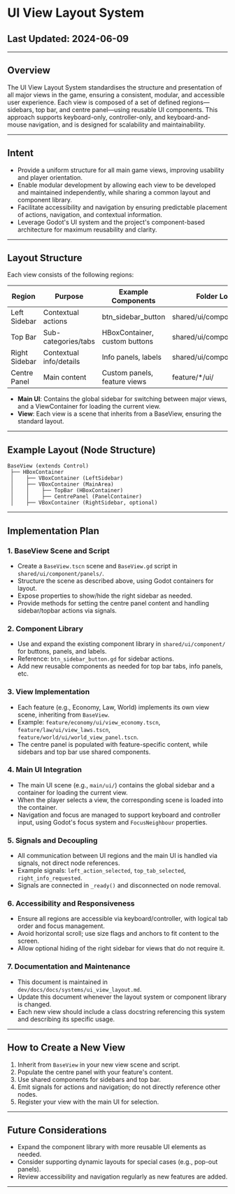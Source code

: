 # UI View Layout System

## Last Updated: 2024-06-09

---

## Overview

The UI View Layout System standardises the structure and presentation of all major views in the game, ensuring a consistent, modular, and accessible user experience. Each view is composed of a set of defined regions—sidebars, top bar, and centre panel—using reusable UI components. This approach supports keyboard-only, controller-only, and keyboard-and-mouse navigation, and is designed for scalability and maintainability.

---

## Intent

- Provide a uniform structure for all main game views, improving usability and player orientation.
- Enable modular development by allowing each view to be developed and maintained independently, while sharing a common layout and component library.
- Facilitate accessibility and navigation by ensuring predictable placement of actions, navigation, and contextual information.
- Leverage Godot's UI system and the project's component-based architecture for maximum reusability and clarity.

---

## Layout Structure

Each view consists of the following regions:

| Region           | Purpose                        | Example Components                | Folder Location                      |
|------------------|-------------------------------|-----------------------------------|--------------------------------------|
| Left Sidebar     | Contextual actions             | btn_sidebar_button                | shared/ui/component/buttons/         |
| Top Bar          | Sub-categories/tabs            | HBoxContainer, custom buttons     | shared/ui/component/panels/          |
| Right Sidebar    | Contextual info/details        | Info panels, labels               | shared/ui/component/labels/          |
| Centre Panel     | Main content                   | Custom panels, feature views      | feature/*/ui/                        |

- **Main UI**: Contains the global sidebar for switching between major views, and a ViewContainer for loading the current view.
- **View**: Each view is a scene that inherits from a BaseView, ensuring the standard layout.

---

## Example Layout (Node Structure)

```
BaseView (extends Control)
 ├── HBoxContainer
 │    ├── VBoxContainer (LeftSidebar)
 │    ├── VBoxContainer (MainArea)
 │    │    ├── TopBar (HBoxContainer)
 │    │    ├── CentrePanel (PanelContainer)
 │    ├── VBoxContainer (RightSidebar, optional)
```

---

## Implementation Plan

### 1. BaseView Scene and Script
- Create a `BaseView.tscn` scene and `BaseView.gd` script in `shared/ui/component/panels/`.
- Structure the scene as described above, using Godot containers for layout.
- Expose properties to show/hide the right sidebar as needed.
- Provide methods for setting the centre panel content and handling sidebar/topbar actions via signals.

### 2. Component Library
- Use and expand the existing component library in `shared/ui/component/` for buttons, panels, and labels.
- Reference: `btn_sidebar_button.gd` for sidebar actions.
- Add new reusable components as needed for top bar tabs, info panels, etc.

### 3. View Implementation
- Each feature (e.g., Economy, Law, World) implements its own view scene, inheriting from `BaseView`.
- Example: `feature/economy/ui/view_economy.tscn`, `feature/law/ui/view_laws.tscn`, `feature/world/ui/world_view_panel.tscn`.
- The centre panel is populated with feature-specific content, while sidebars and top bar use shared components.

### 4. Main UI Integration
- The main UI scene (e.g., `main/ui/`) contains the global sidebar and a container for loading the current view.
- When the player selects a view, the corresponding scene is loaded into the container.
- Navigation and focus are managed to support keyboard and controller input, using Godot's focus system and `FocusNeighbour` properties.

### 5. Signals and Decoupling
- All communication between UI regions and the main UI is handled via signals, not direct node references.
- Example signals: `left_action_selected`, `top_tab_selected`, `right_info_requested`.
- Signals are connected in `_ready()` and disconnected on node removal.

### 6. Accessibility and Responsiveness
- Ensure all regions are accessible via keyboard/controller, with logical tab order and focus management.
- Avoid horizontal scroll; use size flags and anchors to fit content to the screen.
- Allow optional hiding of the right sidebar for views that do not require it.

### 7. Documentation and Maintenance
- This document is maintained in `dev/docs/docs/systems/ui_view_layout.md`.
- Update this document whenever the layout system or component library is changed.
- Each new view should include a class docstring referencing this system and describing its specific usage.

---

## How to Create a New View

1. Inherit from `BaseView` in your new view scene and script.
2. Populate the centre panel with your feature's content.
3. Use shared components for sidebars and top bar.
4. Emit signals for actions and navigation; do not directly reference other nodes.
5. Register your view with the main UI for selection.

---

## Future Considerations

- Expand the component library with more reusable UI elements as needed.
- Consider supporting dynamic layouts for special cases (e.g., pop-out panels).
- Review accessibility and navigation regularly as new features are added.

--- 
